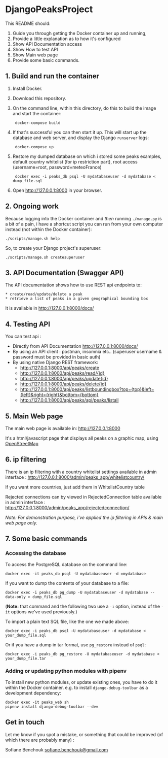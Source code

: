 # DjangoPeaksProject

This README should:

1. Guide you through getting the Docker container up and running,
2. Provide a little explanation as to how it's configured
3. Show API Documentation access
4. Show How to test API
5. Show Main web page
6. Provide some basic commands.


## 1. Build and run the container

1. Install Docker.

2. Download this repository.

3. On the command line, within this directory, do this to build the image and start the container:

        docker-compose build

4. If that's successful you can then start it up. This will start up the database and web server, and display the Django `runserver` logs:

        docker-compose up

5. Restore my dumped database on which i stored some peaks examples, default country whitelist (for ip restriction part), root access (username=root, password=meteoFrance)

        docker exec -i peaks_db psql -U mydatabaseuser -d mydatabase < dump_file.sql

6. Open http://127.0.0.1:8000 in your browser.



## 2. Ongoing work

Because logging into the Docker container and *then* running `./manage.py` is a bit of a pain, i have a shortcut script you can run from your own computer instead (not within the Docker container):

    ./scripts/manage.sh help

So, to create your Django project's superuser:

    ./scripts/manage.sh createsuperuser


## 3. API Documentation (Swagger API)

The API documentation shows how to use REST api endpoints to:

	* create/read/update/delete a peak
	* retrieve a list of peaks in a given geographical bounding box

It is available in http://127.0.0.1:8000/docs/


## 4. Testing API

You can test api :


* Directly from API Documentation http://127.0.0.1:8000/docs/
* By using an API client : postman, insomnia etc.. (superuser username & password must be provided in basic auth)
* By using native Django REST framework:
   * http://127.0.0.1:8000/api/peaks/create
   * http://127.0.0.1:8000/api/peaks/read/{id}
   * http://127.0.0.1:8000/api/peaks/update{id}
   * http://127.0.0.1:8000/api/peaks/delete{id}
   * http://127.0.0.1:8000/api/peaks/listboundingbox?top={top}&left={left}&right={right}&bottom={bottom}
   * http://127.0.0.1:8000/api/peaks/api/peaks/listall


## 5. Main Web page
The main web page is available in: http://127.0.0.1:8000

It's a html/javascript page that displays all peaks on a graphic map, using [OpenStreetMap](https://www.openstreetmap.org/)


## 6. ip filtering

There is an ip filtering with a country whitelist settings available in admin interface : http://127.0.0.1:8000/admin/peaks_app/whitelistcountry/

If you want more countries, just add them in WhitelistCountry table

Rejected connections can by viewed in RejectedConnection table available in admin interface : http://127.0.0.1:8000/admin/peaks_app/rejectedconnection/

*Note: For demonstration purpose, i've applied the ip filtering in APIs & main web page only.*


## 7. Some basic commands

### Accessing the database

To access the PostgreSQL database on the command line:

    docker exec -it peaks_db psql -U mydatabaseuser -d =mydatabase

If you want to dump the contents of your database to a file:

    docker exec -i peaks_db pg_dump -U mydatabaseuser -d mydatabase --data-only > dump_file.sql

(**Note:** that command and the following two use a `-i` option, instead of the `-it` options we've used previously.)

To import a plain text SQL file, like the one we made above:

    docker exec -i peaks_db psql -U mydatabaseuser -d mydatabase < your_dump_file.sql

Or if you have a dump in tar format, use `pg_restore` instead of `psql`:

    docker exec -i peaks_db pg_restore -U mydatabaseuser -d mydatabase < your_dump_file.tar

### Adding or updating python modules with pipenv

To install new python modules, or update existing ones, you have to do it within the Docker container. e.g. to install `django-debug-toolbar` as a development dependency:

    docker exec -it peaks_web sh
    pipenv install django-debug-toolbar --dev


## Get in touch

Let me know if you spot a mistake, or something that could be improved (of which there are probably many) :

Sofiane Benchouk
sofiane.benchouk@gmail.com  